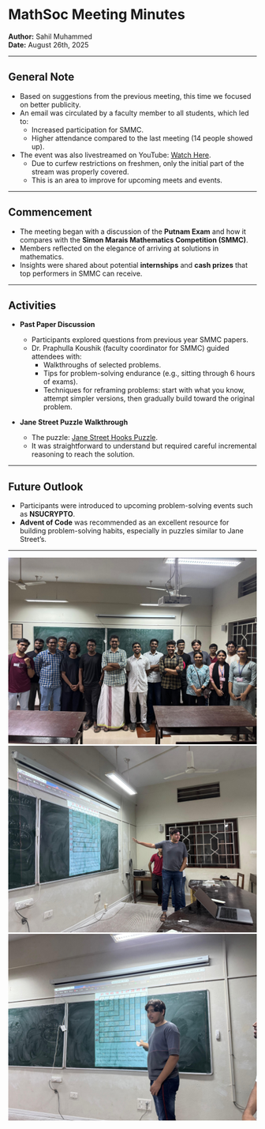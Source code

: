 # MathSoc Meeting Minutes
**Author:** Sahil Muhammed  
**Date:** August 26th, 2025  

---

## General Note
- Based on suggestions from the previous meeting, this time we focused on better publicity.  
- An email was circulated by a faculty member to all students, which led to:
  - Increased participation for SMMC.  
  - Higher attendance compared to the last meeting (14 people showed up).  
- The event was also livestreamed on YouTube: [Watch Here](https://www.youtube.com/watch?v=q5nUffFbbVQ).  
  - Due to curfew restrictions on freshmen, only the initial part of the stream was properly covered.  
  - This is an area to improve for upcoming meets and events.  

---

## Commencement
- The meeting began with a discussion of the **Putnam Exam** and how it compares with the **Simon Marais Mathematics Competition (SMMC)**.  
- Members reflected on the elegance of arriving at solutions in mathematics.  
- Insights were shared about potential **internships** and **cash prizes** that top performers in SMMC can receive.  

---

## Activities
- **Past Paper Discussion**  
  - Participants explored questions from previous year SMMC papers.  
  - Dr. Praphulla Koushik (faculty coordinator for SMMC) guided attendees with:  
    - Walkthroughs of selected problems.  
    - Tips for problem-solving endurance (e.g., sitting through 6 hours of exams).  
    - Techniques for reframing problems: start with what you know, attempt simpler versions, then gradually build toward the original problem.  

- **Jane Street Puzzle Walkthrough**  
  - The puzzle: [Jane Street Hooks Puzzle](https://www.janestreet.com/puzzles/hooks-index/).  
  - It was straightforward to understand but required careful incremental reasoning to reach the solution.  

---

## Future Outlook
- Participants were introduced to upcoming problem-solving events such as **NSUCRYPTO**.  
- **Advent of Code** was recommended as an excellent resource for building problem-solving habits, especially in puzzles similar to Jane Street’s.  

---


![Pic 1](SMMC_Orientation_1.jpeg "Pic 1")
![Pic 2](SMMC_Orientation_2.jpeg "Pic 2")
![Pic 3](SMMC_Orientation_3.jpeg "Pic 3")
